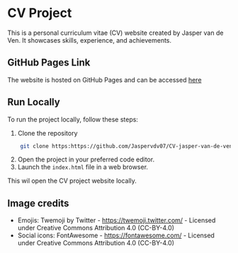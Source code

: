 # CV Project
This is a personal curriculum vitae (CV) website created by Jasper van de Ven. It showcases skills, experience, and achievements.

## GitHub Pages Link
The website is hosted on GitHub Pages and can be accessed [here](https://jaspervdv07.github.io/CV-jasper-van-de-ven/)

## Run Locally
To run the project locally, follow these steps:

1. Clone the repository
```bash
    git clone https:https://github.com/Jaspervdv07/CV-jasper-van-de-ven.git
```
2. Open the project in your preferred code editor.
3. Launch the `index.html` file in a web browser.

This wil open the CV project website locally.

## Image credits

- Emojis: Twemoji by Twitter - https://twemoji.twitter.com/ - Licensed under Creative Commons Attribution 4.0 (CC-BY-4.0)
- Social icons: FontAwesome - https://fontawesome.com/ - Licensed under Creative Commons Attribution 4.0 (CC-BY-4.0)
